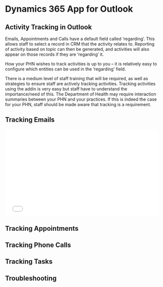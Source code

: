 # Dynamics 365 App for Outlook

## Activity Tracking in Outlook

Emails, Appointments and Calls have a default field called ‘regarding’. This allows staff to select a record in CRM that the activity relates to. Reporting of activity based on topic can then be generated, and activities will also appear on those records if they are ‘regarding’ it.

How your PHN wishes to track activities is up to you – it is relatively easy to configure which entities can be used in the ‘regarding’ field. 

There is a medium level of staff training that will be required, as well as strategies to ensure staff are actively tracking activities. Tracking activities using the addin is very easy but staff have to understand the importance/need of this. The Department of Health may require interaction summaries between your PHN and your practices. If this is indeed the case for your PHN, staff should be made aware that tracking is a requirement.

## Tracking Emails


<div style="position: relative; padding-bottom: 56.25%; height: 0; overflow: hidden; max-width: 100%; height: auto;">
    <iframe src="../video/outlook-app-track-email.mp4" frameborder="0" allowfullscreen style="position: absolute; top: 0; left: 0; width: 100%; height: 100%;"></iframe>
</div>

## Tracking Appointments

## Tracking Phone Calls

## Tracking Tasks

## Troubleshooting